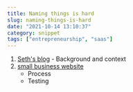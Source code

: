 ```yaml
---
title: Naming things is hard
slug: naming-things-is-hard
date: "2021-10-14 13:10:37"
category: snippet
tags: ["entrepreneurship", "saas"]
---
```


1. [Seth's blog](https://seths.blog/2005/10/the_new_rules_o/) - Background and context
1. [small business website](https://www.thebalancesmb.com/put-your-business-name-to-the-test-2294885)
   - Process
   - Testing
